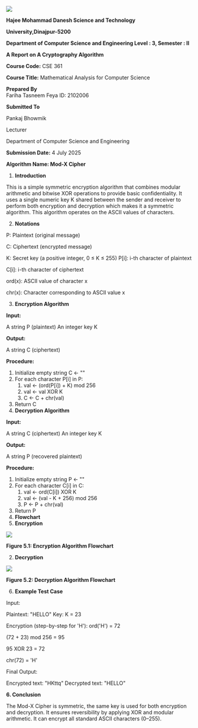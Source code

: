 ﻿![](Aspose.Words.0c4a0db3-e630-44f8-b988-c59a62aa2e25.001.png)

**Hajee Mohammad Danesh Science and Technology**

**University,Dinajpur-5200**

**Department of Computer Science and Engineering Level : 3, Semester : II**

**A Report on A Cryptography Algorithm**

**Course Code:** CSE 361

**Course Title:** Mathematical Analysis for Computer Science

**Prepared By**\
Fariha Tasneem Feya ID: 2102006

**Submitted To**

Pankaj Bhowmik

Lecturer

Department of Computer Science and Engineering

**Submission Date:** 4 July 2025

**Algorithm Name: Mod-X Cipher**

1. **Introduction**

This is a simple symmetric encryption algorithm that combines modular arithmetic and bitwise XOR operations to provide basic confidentiality. It uses a single numeric key K shared between the sender and receiver to perform both encryption and decryption which makes it a symmetric algorithm. This algorithm operates on the ASCII values of characters.

2. **Notations**

P: Plaintext (original message)

C: Ciphertext (encrypted message)

K: Secret key (a positive integer, 0 ≤ K ≤ 255) P[i]: i-th character of plaintext

C[i]: i-th character of ciphertext

ord(x): ASCII value of character x

chr(x): Character corresponding to ASCII value x

3. **Encryption Algorithm**

**Input:**

A string P (plaintext) An integer key K

**Output:**

A string C (ciphertext)

**Procedure:**

1. Initialize empty string C ← ""
1. For each character P[i] in P:
   1. val ← (ord(P[i]) + K) mod 256
   1. val ← val XOR K
   1. C ← C + chr(val)
1. Return C
1. **Decryption Algorithm**

**Input:**

A string C (ciphertext) An integer key K

**Output:**

A string P (recovered plaintext)

**Procedure:**

1. Initialize empty string P ← ""
1. For each character C[i] in C:
   1. val ← ord(C[i]) XOR K
   1. val ← (val - K + 256) mod 256
   1. P ← P + chr(val)
1. Return P
5. **Flowchart**
1. **Encryption**

![](Aspose.Words.0c4a0db3-e630-44f8-b988-c59a62aa2e25.002.jpeg)

**Figure 5.1: Encryption Algorithm Flowchart**

2. **Decryption**

![](Aspose.Words.0c4a0db3-e630-44f8-b988-c59a62aa2e25.003.jpeg)

**Figure 5.2: Decryption Algorithm Flowchart**

6. **Example Test Case**

Input:

Plaintext: "HELLO" Key: K = 23

Encryption (step-by-step for 'H'): ord('H') = 72

(72 + 23) mod 256 = 95

95 XOR 23 = 72

chr(72) = 'H'

Final Output:

Encrypted text: "HKttq" Decrypted text: "HELLO"

**6. Conclusion**

The Mod-X Cipher is symmetric, the same key is used for both encryption and decryption. It ensures reversibility by applying XOR and modular arithmetic. It can encrypt all standard ASCII characters (0–255).
